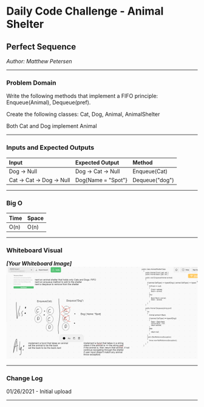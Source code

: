 # Daily Code Challenge - Animal Shelter

## Perfect Sequence
*Author: Matthew Petersen*

---

### Problem Domain

Write the following methods that implement a FIFO principle: Enqueue(Animal), Dequeue(pref).

Create the following classes: Cat, Dog, Animal, AnimalShelter

Both Cat and Dog implement Animal

---

### Inputs and Expected Outputs

| Input | Expected Output | Method | 
| :------------------- | :---------------- |:----------- |
| Dog -> Null | Dog -> Cat -> Null | Enqueue(Cat) |
| Cat -> Cat -> Dog -> Null | Dog{Name = "Spot"} | Dequeue("dog") |

---

### Big O


| Time | Space |
| :----------- | :----------- |
| O(n) | O(n) |



---


### Whiteboard Visual
***[Your Whiteboard Image]***
![whiteboard](../../images/CC12.PNG)


---

### Change Log
01/26/2021 - Initial upload

---
